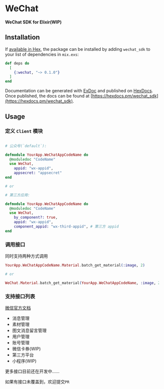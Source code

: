 # WeChat

**WeChat SDK for Elixir(WIP)**

## Installation

If [available in Hex](https://hex.pm/docs/publish), the package can be installed
by adding `wechat_sdk` to your list of dependencies in `mix.exs`:

```elixir
def deps do
  [
    {:wechat, "~> 0.1.0"}
  ]
end
```

Documentation can be generated with [ExDoc](https://github.com/elixir-lang/ex_doc)
and published on [HexDocs](https://hexdocs.pm). Once published, the docs can
be found at [https://hexdocs.pm/wechat_sdk](https://hexdocs.pm/wechat_sdk).

## Usage

### 定义 `Client` 模块

```elixir

# 公众号(`default`):

defmodule YourApp.WeChatAppCodeName do
  @moduledoc "CodeName"
  use WeChat,
    appid: "wx-appid",
    appsecret: "appsecret"
end

# or

# 第三方应用:

defmodule YourApp.WeChatAppCodeName do
  @moduledoc "CodeName"
  use WeChat,
    by_component?: true,
    appid: "wx-appid",
    component_appid: "wx-third-appid", # 第三方 appid
end
```

### 调用接口

同时支持两种方式调用

```elixir
YourApp.WeChatAppCodeName.Material.batch_get_material(:image, 2)

# or

WeChat.Material.batch_get_material(YourApp.WeChatAppCodeName, :image, 2)
```
### 支持接口列表

[微信官方文档](https://developers.weixin.qq.com/doc/offiaccount/Getting_Started/Overview.html)

* 消息管理
* 素材管理
* 图文消息留言管理
* 用户管理
* 账号管理
* 微信卡券(WIP)
* 第三方平台
* 小程序(WIP)

更多接口目前还在开发中……

如果有接口未覆盖到，欢迎提交`PR`
